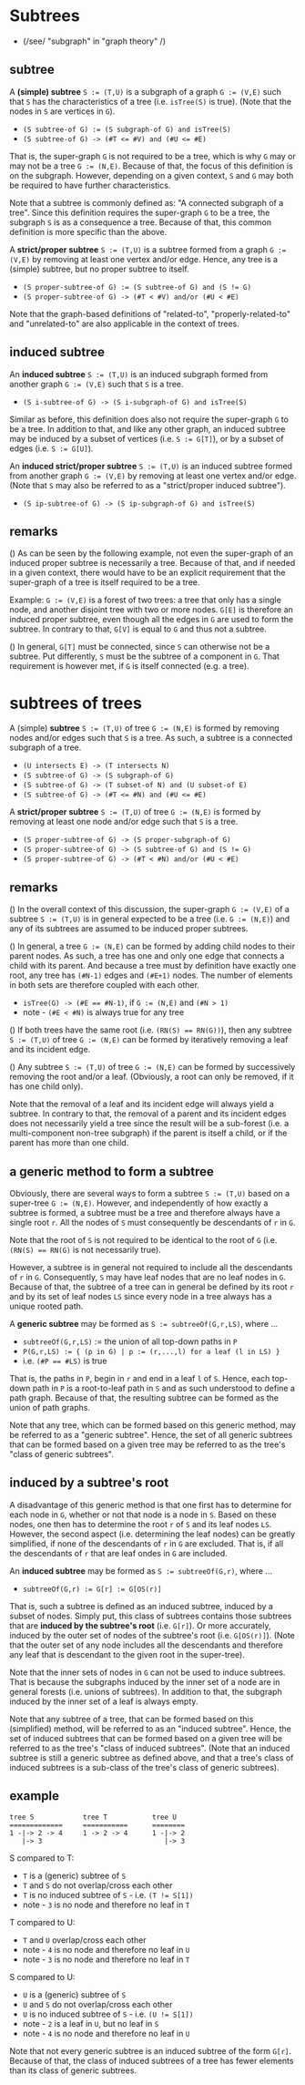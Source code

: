 
<!-- ======================================================================= -->
# Subtrees

* (/see/ "subgraph" in "graph theory" /)

<!-- ======================================================================= -->
## subtree

A **(simple) subtree** `S := (T,U)` is a subgraph of a graph `G := (V,E)`
such that `S` has the characteristics of a tree (i.e. `isTree(S)` is true).
(Note that the nodes in `S` are vertices in `G`).

* `(S subtree-of G) := (S subgraph-of G) and isTree(S)`
* `(S subtree-of G) -> (#T <= #V) and (#U <= #E)`

That is, the super-graph `G` is not required to be a tree, which is why `G`
may or may not be a tree `G := (N,E)`. Because of that, the focus of this
definition is on the subgraph. However, depending on a given context, `S`
and `G` may both be required to have further characteristics.

Note that a subtree is commonly defined as: "A connected subgraph of a tree".
Since this definition requires the super-graph `G` to be a tree, the subgraph
`S` is as a consequence a tree. Because of that, this common definition is
more specific than the above.

A **strict/proper subtree** `S := (T,U)` is a subtree formed from a graph
`G := (V,E)` by removing at least one vertex and/or edge. Hence, any tree
is a (simple) subtree, but no proper subtree to itself.

* `(S proper-subtree-of G) := (S subtree-of G) and (S != G)`
* `(S proper-subtree-of G) -> (#T < #V) and/or (#U < #E)`

Note that the graph-based definitions of "related-to", "properly-related-to"
and "unrelated-to" are also applicable in the context of trees.

<!-- ======================================================================= -->
## induced subtree

An **induced subtree** `S := (T,U)` is an induced subgraph formed from another
graph `G := (V,E)` such that `S` is a tree.

* `(S i-subtree-of G) -> (S i-subgraph-of G) and isTree(S)`

Similar as before, this definition does also not require the super-graph `G`
to be a tree. In addition to that, and like any other graph, an induced subtree
may be induced by a subset of vertices (i.e. `S := G[T]`), or by a subset of
edges (i.e. `S := G[U]`).

An **induced strict/proper subtree** `S := (T,U)` is an induced subtree formed
from another graph `G := (V,E)` by removing at least one vertex and/or edge.
(Note that `S` may also be referred to as a "strict/proper induced subtree").

* `(S ip-subtree-of G) -> (S ip-subgraph-of G) and isTree(S)`

<!-- ======================================================================= -->
## remarks

() As can be seen by the following example, not even the super-graph of an
induced proper subtree is necessarily a tree. Because of that, and if needed
in a given context, there would have to be an explicit requirement that the
super-graph of a tree is itself required to be a tree.

Example: `G := (V,E)` is a forest of two trees: a tree that only has a single
node, and another disjoint tree with two or more nodes. `G[E]` is therefore an
induced proper subtree, even though all the edges in `G` are used to form the
subtree. In contrary to that, `G[V]` is equal to `G` and thus not a subtree.

() In general, `G[T]` must be connected, since `S` can otherwise not be a
subtree. Put differently, `S` must be the subtree of a component in `G`.
That requirement is however met, if `G` is itself connected (e.g. a tree).

<!-- ======================================================================= -->
# subtrees of trees

A (simple) **subtree** `S := (T,U)` of tree `G := (N,E)` is formed by removing
nodes and/or edges such that `S` is a tree. As such, a subtree is a connected
subgraph of a tree.

* `(U intersects E) -> (T intersects N)`
* `(S subtree-of G) -> (S subgraph-of G)`
* `(S subtree-of G) -> (T subset-of N) and (U subset-of E)`
* `(S subtree-of G) -> (#T <= #N) and (#U <= #E)`

A **strict/proper subtree** `S := (T,U)` of tree `G := (N,E)` is formed by
removing at least one node and/or edge such that `S` is a tree.

* `(S proper-subtree-of G) -> (S proper-subgraph-of G)`
* `(S proper-subtree-of G) -> (S subtree-of G) and (S != G)`
* `(S proper-subtree-of G) -> (#T < #N) and/or (#U < #E)`

<!-- ======================================================================= -->
## remarks

() In the overall context of this discussion, the super-graph `G := (V,E)` of
a subtree `S := (T,U)` is in general expected to be a tree (i.e. `G := (N,E)`)
and any of its subtrees are assumed to be induced proper subtrees.

() In general, a tree `G := (N,E)` can be formed by adding child nodes to their
parent nodes. As such, a tree has one and only one edge that connects a child
with its parent. And because a tree must by definition have exactly one root,
any tree has `(#N-1)` edges and `(#E+1)` nodes. The number of elements in both
sets are therefore coupled with each other.

* `isTree(G) -> (#E == #N-1)`, if `G := (N,E)` and `(#N > 1)`
* note - `(#E < #N)` is always true for any tree

() If both trees have the same root (i.e. `(RN(S) == RN(G))`), then any subtree
`S := (T,U)` of tree `G := (N,E)` can be formed by iteratively removing a leaf
and its incident edge.

() Any subtree `S := (T,U)` of tree `G := (N,E)` can be formed by successively
removing the root and/or a leaf. (Obviously, a root can only be removed, if it
has one child only).

Note that the removal of a leaf and its incident edge will always yield a
subtree. In contrary to that, the removal of a parent and its incident edges
does not necessarily yield a tree since the result will be a sub-forest (i.e.
a multi-component non-tree subgraph) if the parent is itself a child, or if
the parent has more than one child.

<!-- ======================================================================= -->
## a generic method to form a subtree

Obviously, there are several ways to form a subtree `S := (T,U)` based on a
super-tree `G := (N,E)`. However, and independently of how exactly a subtree
is formed, a subtree must be a tree and therefore always have a single root
`r`. All the nodes of `S` must consequently be descendants of `r` in `G`.

Note that the root of `S` is not required to be identical to the root of `G`
(i.e. `(RN(S) == RN(G)` is not necessarily true).

However, a subtree is in general not required to include all the descendants
of `r` in `G`. Consequently, `S` may have leaf nodes that are no leaf nodes
in `G`. Because of that, the subtree of a tree can in general be defined by
its root `r` and by its set of leaf nodes `LS` since every node in a tree
always has a unique rooted path.

A **generic subtree** may be formed as `S := subtreeOf(G,r,LS)`, where ...

* `subtreeOf(G,r,LS)` := the union of all top-down paths in `P`
* `P(G,r,LS) := { (p in G) | p := (r,...,l) for a leaf (l in LS) }`
* i.e. `(#P == #LS)` is true

That is, the paths in `P`, begin in `r` and end in a leaf `l` of `S`. Hence,
each top-down path in `P` is a root-to-leaf path in `S` and as such understood
to define a path graph. Because of that, the resulting subtree can be formed
as the union of path graphs.

Note that any tree, which can be formed based on this generic method, may be
referred to as a "generic subtree". Hence, the set of all generic subtrees
that can be formed based on a given tree may be referred to as the tree's
"class of generic subtrees".

<!-- ======================================================================= -->
## induced by a subtree's root

A disadvantage of this generic method is that one first has to determine for
each node in `G`, whether or not that node is a node in `S`. Based on these
nodes, one then has to determine the root `r` of `S` and its leaf nodes `LS`.
However, the second aspect (i.e. determining the leaf nodes) can be greatly
simplified, if none of the descendants of `r` in `G` are excluded. That is,
if all the descendants of `r` that are leaf ondes in `G` are included.

An **induced subtree** may be formed as `S := subtreeOf(G,r)`, where ...

* `subtreeOf(G,r) := G[r] := G[OS(r)]`

That is, such a subtree is defined as an induced subtree, induced by a subset
of nodes. Simply put, this class of subtrees contains those subtrees that are
**induced by the subtree's root** (i.e. `G[r]`). Or more accurately, induced
by the outer set of nodes of the subtree's root (i.e. `G[OS(r)]`). (Note that
the outer set of any node includes all the descendants and therefore any leaf
that is descendant to the given root in the super-tree).

Note that the inner sets of nodes in `G` can not be used to induce subtrees.
That is because the subgraphs induced by the inner set of a node are in general
forests (i.e. unions of subtrees). In addition to that, the subgraph induced
by the inner set of a leaf is always empty.

Note that any subtree of a tree, that can be formed based on this (simplified)
method, will be referred to as an "induced subtree". Hence, the set of induced
subtrees that can be formed based on a given tree will be referred to as the
tree's "class of induced subtrees". (Note that an induced subtree is still a
generic subtree as defined above, and that a tree's class of induced subtrees
is a sub-class of the tree's class of generic subtrees).

<!-- ======================================================================= -->
## example

```
tree S            tree T           tree U
=============     ===========      ========
1 -|-> 2 -> 4     1 -> 2 -> 4      1 -|-> 2
   |-> 3                              |-> 3
```

S compared to T:

* `T` is a (generic) subtree of `S`
* `T` and `S` do not overlap/cross each other
* `T` is no induced subtree of `S` - i.e. `(T != S[1])`
* note - `3` is no node and therefore no leaf in `T`

T compared to U:

* `T` and `U` overlap/cross  each other
* note - `4` is no node and therefore no leaf in `U`
* note - `3` is no node and therefore no leaf in `T`

S compared to U:

* `U` is a (generic) subtree of `S`
* `U` and `S` do not overlap/cross each other
* `U` is no induced subtree of `S` - i.e. `(U != S[1])`
* note - `2` is a leaf in `U`, but no leaf in `S`
* note - `4` is no node and therefore no leaf in `U`

Note that not every generic subtree is an induced subtree of the form `G[r]`.
Because of that, the class of induced subtrees of a tree has fewer elements
than its class of generic subtrees.
